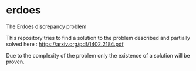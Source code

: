 # erdoes
The Erdoes discrepancy problem

This repository tries to find a solution to the problem described and partially solved here :
https://arxiv.org/pdf/1402.2184.pdf

Due to the complexity of the problem only the existence of a solution will be proven.
